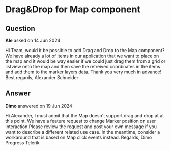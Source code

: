 # Drag&Drop for Map component

## Question

**Ale** asked on 14 Jun 2024

Hi Team, would it be possible to add Drag and Drop to the Map component? We have already a lot of items in our application that we want to place on the map and it would be way easier if we could just drag them from a grid or listview onto the map and then save the retreived coordinates in the items and add them to the marker layers data. Thank you very much in advance! Best regards, Alexander Schneider

## Answer

**Dimo** answered on 19 Jun 2024

Hi Alexander, I must admit that the Map doesn't support drag and drop at at this point. We have a feature request to change Marker position on user interaction Please review the request and post your own message if you want to describe a different related use case. In the meantime, consider a workaround that is based on Map click events instead. Regards, Dimo Progress Telerik
